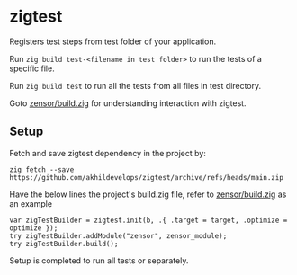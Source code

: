 # zigtest

Registers test steps from test folder of your application.

Run `zig build test-<filename in test folder>` to run the tests of a specific file.

Run `zig build test` to run all the tests from all files in test directory.

Goto [zensor/build.zig](https://github.com/akhildevelops/zensor/blob/d3abaf1d787b7beff20cc3bd2ad3da8059040803/build.zig#L10-L12) for understanding interaction with zigtest.

## Setup
Fetch and save zigtest dependency in the project by:
```zig
zig fetch --save https://github.com/akhildevelops/zigtest/archive/refs/heads/main.zip
```

Have the below lines the project's build.zig file, refer to [zensor/build.zig](https://github.com/akhildevelops/zensor/blob/d3abaf1d787b7beff20cc3bd2ad3da8059040803/build.zig#L10-L12) as an example

```zig
var zigTestBuilder = zigtest.init(b, .{ .target = target, .optimize = optimize });
try zigTestBuilder.addModule("zensor", zensor_module);
try zigTestBuilder.build();
```

Setup is completed to run all tests or separately.

